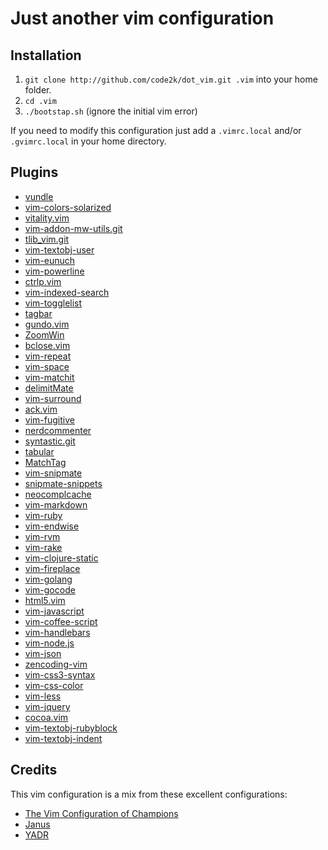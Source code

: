 # Just another vim configuration

## Installation

1. `git clone http://github.com/code2k/dot_vim.git .vim` into your home
   folder.
2. `cd .vim`
3. `./bootstap.sh` (ignore the initial vim error)

If you need to modify this configuration just add a `.vimrc.local` and/or
`.gvimrc.local` in your home directory.

## Plugins

- [vundle](https://github.com/gmarik/vundle)
- [vim-colors-solarized](https://github.com/altercation/vim-colors-solarized)
- [vitality.vim](https://github.com/sjl/vitality.vim)
- [vim-addon-mw-utils.git](https://github.com/MarcWeber/vim-addon-mw-utils.git)
- [tlib_vim.git](https://github.com/tomtom/tlib_vim.git)
- [vim-textobj-user](https://github.com/kana/vim-textobj-user)
- [vim-eunuch](https://github.com/tpope/vim-eunuch)
- [vim-powerline](https://github.com/Lokaltog/vim-powerline)
- [ctrlp.vim](https://github.com/kien/ctrlp.vim)
- [vim-indexed-search](https://github.com/henrik/vim-indexed-search)
- [vim-togglelist](https://github.com/milkypostman/vim-togglelist)
- [tagbar](https://github.com/majutsushi/tagbar)
- [gundo.vim](https://github.com/sjl/gundo.vim)
- [ZoomWin](https://github.com/vim-scripts/ZoomWin)
- [bclose.vim](https://github.com/rbgrouleff/bclose.vim)
- [vim-repeat](https://github.com/tpope/vim-repeat)
- [vim-space](https://github.com/christoomey/vim-space)
- [vim-matchit](https://github.com/edsono/vim-matchit)
- [delimitMate](https://github.com/Raimondi/delimitMate)
- [vim-surround](https://github.com/tpope/vim-surround)
- [ack.vim](https://github.com/mileszs/ack.vim)
- [vim-fugitive](https://github.com/tpope/vim-fugitive)
- [nerdcommenter](https://github.com/scrooloose/nerdcommenter)
- [syntastic.git](https://github.com/scrooloose/syntastic.git)
- [tabular](https://github.com/godlygeek/tabular)
- [MatchTag](https://github.com/gregsexton/MatchTag)
- [vim-snipmate](https://github.com/garbas/vim-snipmate)
- [snipmate-snippets](https://github.com/honza/snipmate-snippets)
- [neocomplcache](https://github.com/Shougo/neocomplcache)
- [vim-markdown](https://github.com/hallison/vim-markdown)
- [vim-ruby](https://github.com/vim-ruby/vim-ruby)
- [vim-endwise](https://github.com/tpope/vim-endwise)
- [vim-rvm](https://github.com/tpope/vim-rvm)
- [vim-rake](https://github.com/tpope/vim-rake)
- [vim-clojure-static](https://github.com/guns/vim-clojure-static)
- [vim-fireplace](https://github.com/tpope/vim-fireplace)
- [vim-golang](https://github.com/jnwhiteh/vim-golang)
- [vim-gocode](https://github.com/beatlog/vim-gocode)
- [html5.vim](https://github.com/othree/html5.vim)
- [vim-javascript](https://github.com/pangloss/vim-javascript)
- [vim-coffee-script](https://github.com/kchmck/vim-coffee-script)
- [vim-handlebars](https://github.com/nono/vim-handlebars)
- [vim-node.js](https://github.com/mmalecki/vim-node.js)
- [vim-json](https://github.com/leshill/vim-json)
- [zencoding-vim](https://github.com/mattn/zencoding-vim)
- [vim-css3-syntax](https://github.com/hail2u/vim-css3-syntax)
- [vim-css-color](https://github.com/skammer/vim-css-color)
- [vim-less](https://github.com/groenewege/vim-less)
- [vim-jquery](https://github.com/itspriddle/vim-jquery)
- [cocoa.vim](https://github.com/msanders/cocoa.vim)
- [vim-textobj-rubyblock](https://github.com/nelstrom/vim-textobj-rubyblock)
- [vim-textobj-indent](https://github.com/kana/vim-textobj-indent)

## Credits

This vim configuration is a mix from these excellent configurations:

- [The Vim Configuration of Champions](https://github.com/mutewinter/dot_vim)
- [Janus](https://github.com/carlhuda/janus)
- [YADR](https://github.com/skwp/dotfiles)
